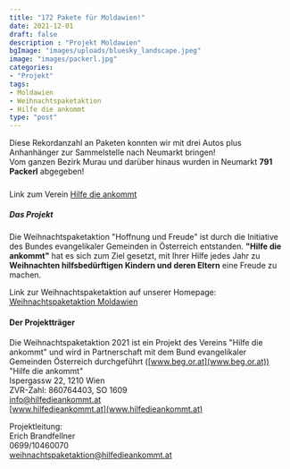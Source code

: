 ```yaml
---
title: "172 Pakete für Moldawien!"
date: 2021-12-01
draft: false
description : "Projekt Moldawien"
bgImage: "images/uploads/bluesky_landscape.jpeg"
image: "images/packerl.jpg"
categories:
- "Projekt"
tags:
- Moldawien
- Weihnachtspaketaktion
- Hilfe die ankommt
type: "post"
---
```

Diese Rekordanzahl an Paketen konnten wir mit drei Autos plus Anhanhänger zur Sammelstelle nach Neumarkt bringen!  
Vom ganzen Bezirk Murau und darüber hinaus wurden in Neumarkt **791 Packerl** abgegeben!
<!--more-->
#####
Link zum Verein 
[Hilfe die ankommt](
https://www.hilfedieankommt.at/de/home/aktuelles/detail?tx_news_pi1%5Baction%5D=detail&tx_news_pi1%5Bcontroller%5D=News&tx_news_pi1%5Bnews%5D=89&cHash=1415181a33cbaf5b5e6e929f5a61d225)

##### Das Projekt
Die Weihnachtspaketaktion "Hoffnung und Freude" ist durch die Initiative des Bundes evangelikaler Gemeinden in Österreich entstanden. **"Hilfe die ankommt"** hat es sich zum Ziel gesetzt, mit Ihrer Hilfe jedes Jahr zu **Weihnachten hilfsbedürftigen Kindern und deren Eltern** eine Freude zu machen.  

Link zur Weihnachtspaketaktion auf unserer Homepage: [Weihnachtspaketaktion Moldawien](https://www.vinzi-wuestenrose.at/blog/moldawien/)


#### Der Projektträger
Die Weihnachtspaketaktion 2021 ist ein Projekt des Vereins "Hilfe die ankommt" und wird in Partnerschaft mit dem Bund evangelikaler Gemeinden Österreich durchgeführt ([www.beg.or.at](www.beg.or.at))  
"Hilfe die ankommt"  
Ispergassw 22, 1210 Wien  
ZVR-Zahl: 860764403, SO 1609  
info@hilfedieankommt.at  
[www.hilfedieankommt.at](www.hilfedieankommt.at)  

Projektleitung:  
Erich Brandfellner  
0699/10460070  
weihnachtspaketaktion@hilfedieankommt.at